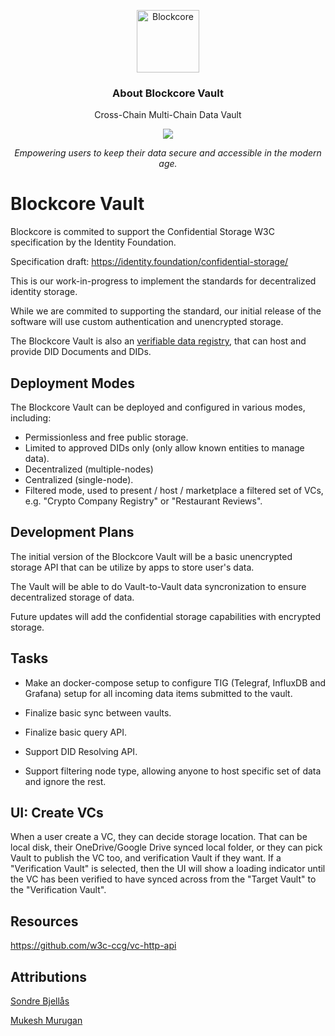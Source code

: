 <p align="center">
  <p align="center">
    <img src="https://avatars3.githubusercontent.com/u/53176002?s=200&v=4" height="100" alt="Blockcore" />
  </p>
  <h3 align="center">
    About Blockcore Vault
  </h3>
  <p align="center">
    Cross-Chain Multi-Chain Data Vault
  </p>
  <p align="center">
      <a href="https://github.com/sondreb/blockcore-vault/actions/workflows/build.yml"><img src="https://github.com/sondreb/blockcore-vault/actions/workflows/build.yml/badge.svg" /></a>
  </p>
  <p align="center"><em>Empowering users to keep their data secure and accessible in the modern age.</em></p>
</p>

# Blockcore Vault

Blockcore is commited to support the Confidential Storage W3C specification by the Identity Foundation.

Specification draft: https://identity.foundation/confidential-storage/

This is our work-in-progress to implement the standards for decentralized identity storage.

While we are commited to supporting the standard, our initial release of the software will use custom authentication and unencrypted storage.

The Blockcore Vault is also an [verifiable data registry](https://w3c.github.io/did-core/#dfn-verifiable-data-registry), that can host and provide DID Documents and DIDs.

## Deployment Modes

The Blockcore Vault can be deployed and configured in various modes, including:

- Permissionless and free public storage.
- Limited  to approved DIDs only (only allow known entities to manage data).
- Decentralized (multiple-nodes)
- Centralized (single-node).
- Filtered mode, used to present / host / marketplace a filtered set of VCs, e.g. "Crypto Company Registry" or "Restaurant Reviews".

## Development Plans

The initial version of the Blockcore Vault will be a basic unencrypted storage API that can be utilize by apps to store user's data.

The Vault will be able to do Vault-to-Vault data syncronization to ensure decentralized storage of data.

Future updates will add the confidential storage capabilities with encrypted storage.

## Tasks

- Make an docker-compose setup to configure TIG (Telegraf, InfluxDB and Grafana) setup for all incoming data items submitted to the vault.

- Finalize basic sync between vaults.

- Finalize basic query API.

- Support DID Resolving API.

- Support filtering node type, allowing anyone to host specific set of data and ignore the rest.

## UI: Create VCs

When a user create a VC, they can decide storage location. That can be local disk, their OneDrive/Google Drive synced local folder, 
or they can pick Vault to publish the VC too, and verification Vault if they want. If a "Verification Vault" is selected, then the
UI will show a loading indicator until the VC has been verified to have synced across from the "Target Vault" to the "Verification Vault".

## Resources

https://github.com/w3c-ccg/vc-http-api


## Attributions

[Sondre Bjellås](https://www.sondreb.com/)

[Mukesh Murugan](https://codewithmukesh.com/blog/pagination-in-aspnet-core-webapi/)

